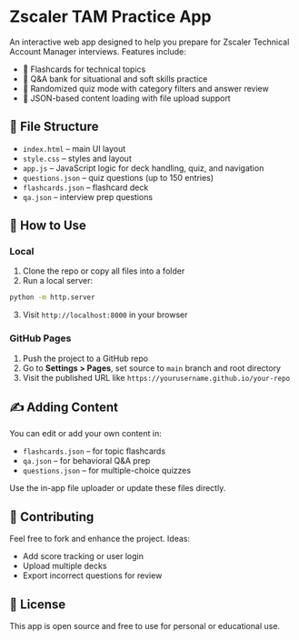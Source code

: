 
# Zscaler TAM Practice App

An interactive web app designed to help you prepare for Zscaler Technical Account Manager interviews. Features include:

- 🔁 Flashcards for technical topics
- 🎯 Q&A bank for situational and soft skills practice
- 🧠 Randomized quiz mode with category filters and answer review
- 📂 JSON-based content loading with file upload support

## 📁 File Structure

- `index.html` – main UI layout
- `style.css` – styles and layout
- `app.js` – JavaScript logic for deck handling, quiz, and navigation
- `questions.json` – quiz questions (up to 150 entries)
- `flashcards.json` – flashcard deck
- `qa.json` – interview prep questions

## 🚀 How to Use

### Local
1. Clone the repo or copy all files into a folder
2. Run a local server:

```bash
python -m http.server
```

3. Visit `http://localhost:8000` in your browser

### GitHub Pages
1. Push the project to a GitHub repo
2. Go to **Settings > Pages**, set source to `main` branch and root directory
3. Visit the published URL like `https://yourusername.github.io/your-repo`

## ✍️ Adding Content

You can edit or add your own content in:

- `flashcards.json` – for topic flashcards
- `qa.json` – for behavioral Q&A prep
- `questions.json` – for multiple-choice quizzes

Use the in-app file uploader or update these files directly.

## 🤝 Contributing

Feel free to fork and enhance the project. Ideas:
- Add score tracking or user login
- Upload multiple decks
- Export incorrect questions for review

## 📜 License

This app is open source and free to use for personal or educational use.
